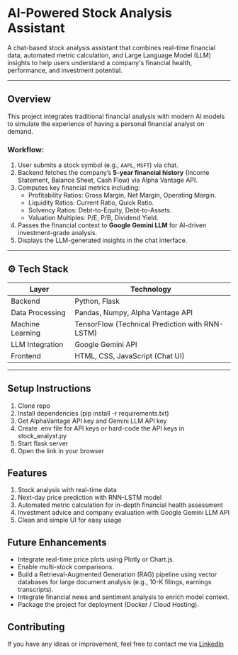 # AI-Powered Stock Analysis Assistant

A chat-based stock analysis assistant that combines real-time financial data, automated metric calculation, and Large Language Model (LLM) insights to help users understand a company's financial health, performance, and investment potential.

---

## Overview

This project integrates traditional financial analysis with modern AI models to simulate the experience of having a personal financial analyst on demand.

### Workflow:

1. User submits a stock symbol (e.g., `AAPL`, `MSFT`) via chat.
2. Backend fetches the company’s **5-year financial history** (Income Statement, Balance Sheet, Cash Flow) via Alpha Vantage API.
3. Computes key financial metrics including:
    - Profitability Ratios: Gross Margin, Net Margin, Operating Margin.
    - Liquidity Ratios: Current Ratio, Quick Ratio.
    - Solvency Ratios: Debt-to-Equity, Debt-to-Assets.
    - Valuation Multiples: P/E, P/B, Dividend Yield.
4. Passes the financial context to **Google Gemini LLM** for AI-driven investment-grade analysis.
5. Displays the LLM-generated insights in the chat interface.

---

## ⚙️ Tech Stack

| Layer             | Technology                         |
|-------------------|-------------------------------------|
| Backend           | Python, Flask                      |
| Data Processing   | Pandas, Numpy, Alpha Vantage API   |
| Machine Learning  | TensorFlow (Technical Prediction with RNN-LSTM)  |
| LLM Integration   | Google Gemini API                  |
| Frontend          | HTML, CSS, JavaScript (Chat UI)    |

---

## Setup Instructions
1. Clone repo
2. Install dependencies (pip install -r requirements.txt)
3. Get AlphaVantage API key and Gemini LLM API key
4. Create .env file for API keys or hard-code the API keys in stock_analyst.py
5. Start flask server
6. Open the link in your browser

## Features
1. Stock analysis with real-time data
2. Next-day price prediction with RNN-LSTM model
3. Automated metric calculation for in-depth financial health assessment
4. Investment advice and company evaluation with Google Gemini LLM API
5. Clean and simple UI for easy usage

## Future Enhancements
- Integrate real-time price plots using Plotly or Chart.js.
- Enable multi-stock comparisons.
- Build a Retrieval-Augmented Generation (RAG) pipeline using vector databases for large document analysis (e.g., 10-K filings, earnings transcripts).
- Integrate financial news and sentiment analysis to enrich model context.
- Package the project for deployment (Docker / Cloud Hosting).

## Contributing
If you have any ideas or improvement, feel free to contact me via [LinkedIn]([url](https://www.linkedin.com/in/juninnio-harris/))
